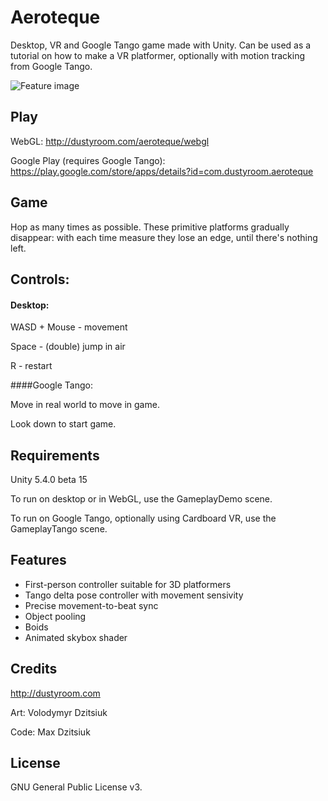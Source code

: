 # Aeroteque
Desktop, VR and Google Tango game made with Unity. Can be used as a tutorial on how to make a VR platformer, optionally with motion tracking from Google Tango.

![Feature image](http://i.imgur.com/43MFmtI.png)

## Play
WebGL: http://dustyroom.com/aeroteque/webgl

Google Play (requires Google Tango): https://play.google.com/store/apps/details?id=com.dustyroom.aeroteque


## Game
Hop as many times as possible. These primitive platforms gradually disappear: with each time measure they lose an edge, until there's nothing left.


## Controls:
#### Desktop:

WASD + Mouse - movement

Space - (double) jump in air

R - restart


####Google Tango:

Move in real world to move in game.

Look down to start game.


## Requirements
Unity 5.4.0 beta 15

To run on desktop or in WebGL, use the GameplayDemo scene.

To run on Google Tango, optionally using Cardboard VR, use the GameplayTango scene.


## Features
* First-person controller suitable for 3D platformers
* Tango delta pose controller with movement sensivity
* Precise movement-to-beat sync
* Object pooling
* Boids
* Animated skybox shader


## Credits
http://dustyroom.com

Art: Volodymyr Dzitsiuk

Code: Max Dzitsiuk


## License
GNU General Public License v3.
